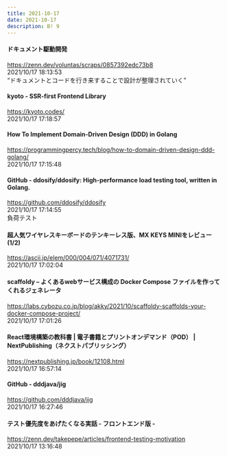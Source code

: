 ```yaml
---
title: 2021-10-17
date: 2021-10-17
description: B! 9
---
```


#### ドキュメント駆動開発
https://zenn.dev/voluntas/scraps/0857392edc73b8<br>
2021/10/17 18:13:53<br>
“ドキュメントとコードを行き来することで設計が整理されていく”


#### kyoto - SSR-first Frontend Library
https://kyoto.codes/<br>
2021/10/17 17:18:57<br>


#### How To Implement Domain-Driven Design (DDD) in Golang
https://programmingpercy.tech/blog/how-to-domain-driven-design-ddd-golang/<br>
2021/10/17 17:15:48<br>


#### GitHub - ddosify/ddosify: High-performance load testing tool, written in Golang.
https://github.com/ddosify/ddosify<br>
2021/10/17 17:14:55<br>
負荷テスト


#### 超人気ワイヤレスキーボードのテンキーレス版、MX KEYS MINIをレビュー (1/2)
https://ascii.jp/elem/000/004/071/4071731/<br>
2021/10/17 17:02:04<br>


#### scaffoldy – よくあるwebサービス構成の Docker Compose ファイルを作ってくれるジェネレータ
https://labs.cybozu.co.jp/blog/akky/2021/10/scaffoldy-scaffolds-your-docker-compose-project/<br>
2021/10/17 17:01:26<br>


#### React環境構築の教科書 | 電子書籍とプリントオンデマンド（POD） | NextPublishing（ネクストパブリッシング）
https://nextpublishing.jp/book/12108.html<br>
2021/10/17 16:57:14<br>


#### GitHub - dddjava/jig
https://github.com/dddjava/jig<br>
2021/10/17 16:27:46<br>


#### テスト優先度をあげたくなる実話 - フロントエンド版 -
https://zenn.dev/takepepe/articles/frontend-testing-motivation<br>
2021/10/17 13:16:48<br>


